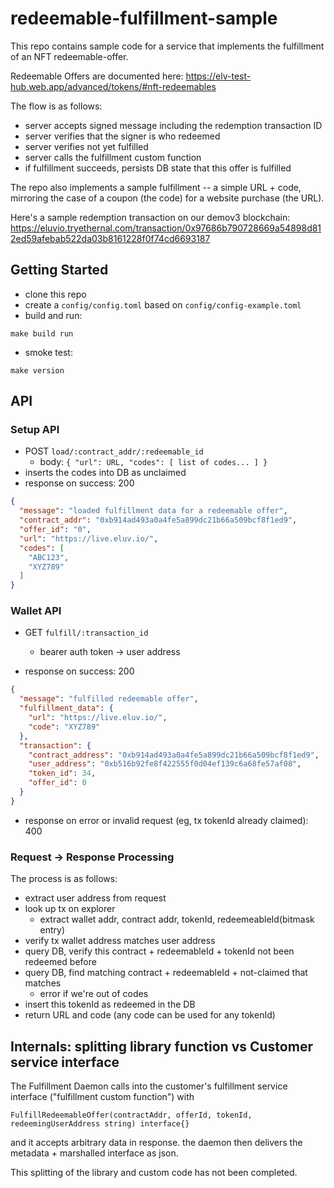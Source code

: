 # redeemable-fulfillment-sample

This repo contains sample code for a service that implements the fulfillment of an NFT redeemable-offer.

Redeemable Offers are documented here: https://elv-test-hub.web.app/advanced/tokens/#nft-redeemables

The flow is as follows:
 - server accepts signed message including the redemption transaction ID
 - server verifies that the signer is who redeemed
 - server verifies not yet fulfilled
 - server calls the fulfillment custom function
 - if fulfillment succeeds, persists DB state that this offer is fulfilled

The repo also implements a sample fulfillment -- a simple URL + code, mirroring the case of a coupon (the code) for a website purchase (the URL).

Here's a sample redemption transaction on our demov3 blockchain:
https://eluvio.tryethernal.com/transaction/0x97686b790728669a54898d812ed59afebab522da03b8161228f0f74cd6693187


## Getting Started

- clone this repo
- create a `config/config.toml` based on `config/config-example.toml`
- build and run:
```
make build run
```
- smoke test:
```
make version
```


## API

### Setup API

- POST `load/:contract_addr/:redeemable_id`
  - body: `{ "url": URL, "codes": [ list of codes... ] }`
- inserts the codes into DB as unclaimed
- response on success: 200
```json
{
  "message": "loaded fulfillment data for a redeemable offer",
  "contract_addr": "0xb914ad493a0a4fe5a899dc21b66a509bcf8f1ed9",
  "offer_id": "0",
  "url": "https://live.eluv.io/",
  "codes": [
    "ABC123",
    "XYZ789"
  ]
}
```

### Wallet API

- GET `fulfill/:transaction_id`
  - bearer auth token -> user address

- response on success: 200
```json
{
  "message": "fulfilled redeemable offer",
  "fulfillment_data": {
    "url": "https://live.eluv.io/",
    "code": "XYZ789"
  },
  "transaction": {
    "contract_address": "0xb914ad493a0a4fe5a899dc21b66a509bcf8f1ed9",
    "user_address": "0xb516b92fe8f422555f0d04ef139c6a68fe57af08",
    "token_id": 34,
    "offer_id": 0
  }
}
```
- response on error or invalid request (eg, tx tokenId already claimed): 400


### Request -> Response Processing

The process is as follows:
- extract user address from request
- look up tx on explorer 
  - extract wallet addr, contract addr, tokenId, redeemeableId(bitmask entry)
- verify tx wallet address matches user address
- query DB, verify this contract + redeemableId + tokenId not been redeemed before
- query DB, find matching contract + redeemableId + not-claimed that matches 
   - error if we're out of codes
- insert this tokenId as redeemed in the DB
- return URL and code (any code can be used for any tokenId)


## Internals: splitting library function vs Customer service interface

The Fulfillment Daemon calls into the customer's fulfillment service 
interface ("fulfillment custom function") with
```
FulfillRedeemableOffer(contractAddr, offerId, tokenId, redeemingUserAddress string) interface{}
```
and it accepts arbitrary data in response.  the daemon then delivers the
metadata + marshalled interface as json.

This splitting of the library and custom code has not been completed.

